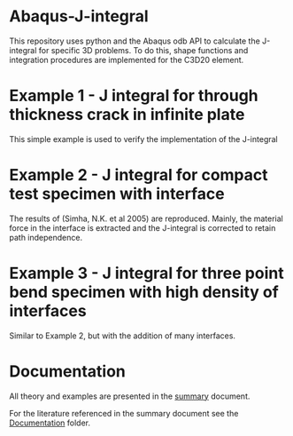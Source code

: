 # Abaqus-J-integral
This repository uses python and the Abaqus odb API to calculate the J-integral for specific 3D problems. To do this, shape functions and integration procedures are implemented for the C3D20 element.

# Example 1 - J integral for through thickness crack in infinite plate 
This simple example is used to verify the implementation of the J-integral

# Example 2 - J integral for compact test specimen with interface 
The results of (Simha, N.K. et al 2005) are reproduced. Mainly, the material force in the interface is extracted and the J-integral is corrected to retain path independence. 

# Example 3 - J integral for three point bend specimen with high density of interfaces
Similar to Example 2, but with the addition of many interfaces.

# Documentation 
All theory and examples are presented in the [summary](https://github.com/djm87/Abaqus-J-integral/blob/master/Documentation/Summary.pdf) document.

For the literature referenced in the summary document see the [Documentation](https://github.com/djm87/Abaqus-J-integral/tree/master/Documentation) folder.
